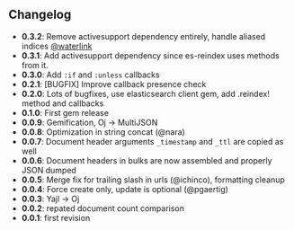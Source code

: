 ## Changelog

+ __0.3.2__: Remove activesupport dependency entirely, handle aliased indices [@waterlink](https://github.com/waterlink)
+ __0.3.1__: Add activesupport dependency since es-reindex uses methods from it.
+ __0.3.0__: Add `:if` and `:unless` callbacks
+ __0.2.1__: [BUGFIX] Improve callback presence check
+ __0.2.0__: Lots of bugfixes, use elasticsearch client gem, add .reindex! method and callbacks
+ __0.1.0__: First gem release
+ __0.0.9__: Gemification, Oj -> MultiJSON
+ __0.0.8__: Optimization in string concat (@nara)
+ __0.0.7__: Document header arguments `_timestamp` and `_ttl` are copied as well
+ __0.0.6__: Document headers in bulks are now assembled and properly JSON dumped
+ __0.0.5__: Merge fix for trailing slash in urls (@ichinco), formatting cleanup
+ __0.0.4__: Force create only, update is optional (@pgaertig)
+ __0.0.3__: Yajl -> Oj
+ __0.0.2__: repated document count comparison
+ __0.0.1__: first revision
